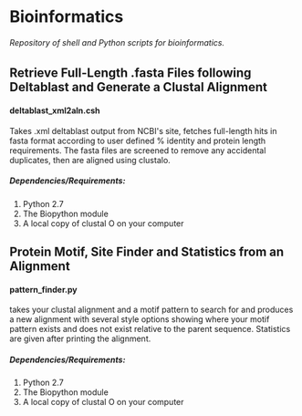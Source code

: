 # Bioinformatics
###### Repository of shell and Python scripts for bioinformatics.

## Retrieve Full-Length .fasta Files following Deltablast and Generate a Clustal Alignment
#### deltablast_xml2aln.csh 
Takes .xml deltablast output from NCBI's site, fetches full-length hits in fasta format according to user defined % identity and protein length requirements. The fasta files are screened to remove any accidental duplicates, then are aligned using clustalo.

##### Dependencies/Requirements: 
1. Python 2.7
2. The Biopython module
3. A local copy of clustal O on your computer

## Protein Motif, Site Finder and Statistics from an Alignment
#### pattern_finder.py 
takes your clustal alignment and a motif pattern to search for and produces a new alignment with several style options showing where your motif pattern exists and does not exist relative to the parent sequence. Statistics are given after printing the alignment. 

##### Dependencies/Requirements: 
1. Python 2.7
2. The Biopython module
3. A local copy of clustal O on your computer
